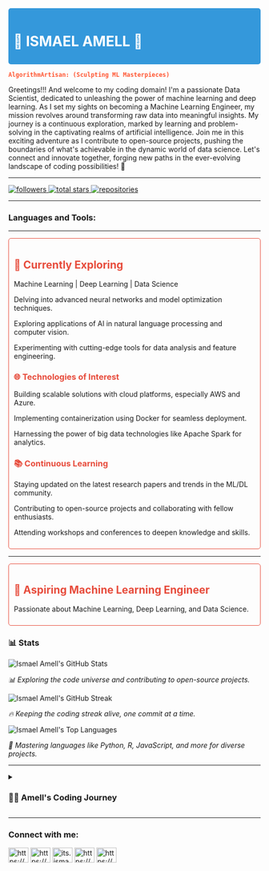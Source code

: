 <div style="background-color: #3498db; padding: 10px; border-radius: 5px;">
  <h1 style="color: #ffffff;"> 🧠 ISMAEL AMELL 🤖</h1>
</div>

**<span style="color: #ff5733;">`AlgorithmArtisan: (Sculpting ML Masterpieces)`</span>**

Greetings!!! And welcome to my coding domain! I'm a passionate Data Scientist, dedicated to unleashing the power of machine learning and deep learning. As I set my sights on becoming a Machine Learning Engineer, my mission revolves around transforming raw data into meaningful insights. My journey is a continuous exploration, marked by learning and problem-solving in the captivating realms of artificial intelligence.
Join me in this exciting adventure as I contribute to open-source projects, pushing the boundaries of what's achievable in the dynamic world of data science. Let's connect and innovate together, forging new paths in the ever-evolving landscape of coding possibilities! 🌟

---

<p align="left">
  <a href="https://github.com/Amell88?tab=followers">
    <img alt="followers" title="Follow me on Github" src="https://custom-icon-badges.demolab.com/github/followers/Amell88?color=236ad3&labelColor=1155ba&style=for-the-badge&logo=person-add&label=Follow&logoColor=white"/>
  </a>
  <a href="https://github.com/Amell88?tab=repositories&sort=stargazers">
    <img alt="total stars" title="Total stars on GitHub" src="https://custom-icon-badges.demolab.com/github/stars/Amell88?color=55960c&style=for-the-badge&labelColor=488207&logo=star"/>
  </a>
  <a href="https://github.com/Amell88?tab=repositories">
    <img alt="repositories" title="My Repositories" src="https://img.shields.io/badge/Repositories-View%20My%20Repos-brightgreen?style=for-the-badge&logoColor=white"/>
  </a>
</p>

---

<h3 align="left">Languages and Tools:</h3>
<p align="left">
  <!-- Add your language and tool icons here with appropriate links -->
</p>

---

<div style="border: 1px solid #e74c3c; padding: 10px; border-radius: 5px; margin-top: 10px;">
  <h2 style="color: #e74c3c;">🔭 Currently Exploring</h2>
  <p>Machine Learning | Deep Learning | Data Science</p>
  
  <p>Delving into advanced neural networks and model optimization techniques.</p>
  <p>Exploring applications of AI in natural language processing and computer vision.</p>
  <p>Experimenting with cutting-edge tools for data analysis and feature engineering.</p>

  <h3 style="color: #e74c3c;">🌐 Technologies of Interest</h3>
  <p>Building scalable solutions with cloud platforms, especially AWS and Azure.</p>
  <p>Implementing containerization using Docker for seamless deployment.</p>
  <p>Harnessing the power of big data technologies like Apache Spark for analytics.</p>

  <h3 style="color: #e74c3c;">📚 Continuous Learning</h3>
  <p>Staying updated on the latest research papers and trends in the ML/DL community.</p>
  <p>Contributing to open-source projects and collaborating with fellow enthusiasts.</p>
  <p>Attending workshops and conferences to deepen knowledge and skills.</p>
</div>

---

<!-- Section with border and padding -->
<div style="border: 1px solid #e74c3c; padding: 10px; border-radius: 5px; margin-top: 10px;">
  <h2 style="color: #e74c3c;">🚀 Aspiring Machine Learning Engineer</h2>
  <p>Passionate about Machine Learning, Deep Learning, and Data Science.</p>
</div>

### 📊 Stats
<!-- GitHub Stats -->
![Ismael Amell's GitHub Stats](https://github-readme-stats.vercel.app/api?username=amell88&theme=vue&show_icons=true&hide_border=false&count_private=true)

*📊 Exploring the code universe and contributing to open-source projects.*

<!-- GitHub Streak -->
![Ismael Amell's GitHub Streak](https://github-readme-streak-stats.herokuapp.com/?user=amell88&theme=vue&hide_border=false)

*🔥 Keeping the coding streak alive, one commit at a time.*

<!-- Top Languages -->
![Ismael Amell's Top Languages](https://github-readme-stats.vercel.app/api/top-langs/?username=amell88&theme=vue&show_icons=true&hide_border=false&layout=compact)

*🚀 Mastering languages like Python, R, JavaScript, and more for diverse projects.*

---

<details>
 <summary><h3>👨‍💻 Amell's Coding Journey</h3></summary>

Initiating my professional coding journey, my passion for technology was ignited by the aspiration to unravel complex financial challenges. Originating from a robust background in finance, particularly within the investment sector, I discovered the potent intersection of technology and finance. This realization fueled my inquisitiveness, propelling me to enroll in Moringa School's Data Science Program Bootcamp, spanning from early April 2023 to February 2024.

Throughout my tenure at Moringa School, I immersed myself in a multitude of projects—approximately 30 in total. Notably, I consistently demonstrated excellence, securing the top position in my class on numerous occasions. As the curriculum evolved into the realm of deep learning, I found myself entranced by the nuances of deep learning frameworks. This newfound passion impelled me to explore diverse deep learning projects, encompassing Natural Language Processing (NLP), Time Series analysis utilizing Long Short-Term Memory (LSTM), and Convolutional Neural Networks (CNN).

At present, my endeavors are focused on spearheading projects involving deep CNN, chatbots, and the development of bespoke deep learning models tailored to provide innovative solutions within the financial sector. The convergence of finance and deep learning stands as a central theme in my journey, where my objective is to contribute inventive solutions to challenges within my field.

As I navigate the intricate landscape of this evolving industry, there remains an unwavering commitment to continuous improvement. My trajectory as a Machine Learning Engineer, specializing in investment data and machine learning, unfolds as an exhilarating path brimming with boundless possibilities.
</details>

---

<h3 align="left">Connect with me:</h3>
<p align="left">
<a href="https://linkedin.com/in/https://www.linkedin.com/in/ismael-yegon-15a40017a" target="blank"><img align="center" src="https://raw.githubusercontent.com/rahuldkjain/github-profile-readme-generator/master/src/images/icons/Social/linked-in-alt.svg" alt="https://www.linkedin.com/in/ismael-yegon-15a40017a" height="30" width="40" /></a>
  <a href="https://kaggle.com/https://www.kaggle.com/ismaelamell" target="blank"><img align="center" src="https://raw.githubusercontent.com/rahuldkjain/github-profile-readme-generator/master/src/images/icons/Social/kaggle.svg" alt="https://www.kaggle.com/ismaelamell" height="30" width="40" /></a>
<a href="https://instagram.com/its.ismaelamell" target="blank"><img align="center" src="https://raw.githubusercontent.com/rahuldkjain/github-profile-readme-generator/master/src/images/icons/Social/instagram.svg" alt="its.ismaelamell" height="30" width="40" /></a>
<a href="https://medium.com/https://medium.com/@ismaelkirui" target="blank"><img align="center" src="https://raw.githubusercontent.com/rahuldkjain/github-profile-readme-generator/master/src/images/icons/Social/medium.svg" alt="https://medium.com/@ismaelkirui" height="30" width="40" /></a>
<a href="https://discord.gg/https://discord.com/channels/@me" target="blank"><img align="center" src="https://raw.githubusercontent.com/rahuldkjain/github-profile-readme-generator/master/src/images/icons/Social/discord.svg" alt="https://discord.com/channels/@me" height="30" width="40" /></a>

</p> 
